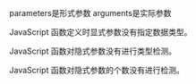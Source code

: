 parameters是形式参数
arguments是实际参数


JavaScript 函数定义时显式参数没有指定数据类型。

JavaScript 函数对隐式参数没有进行类型检测。

JavaScript 函数对隐式参数的个数没有进行检测。